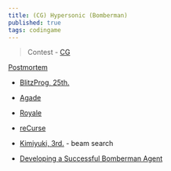 ```yaml
---
title: (CG) Hypersonic (Bomberman)
published: true
tags: codingame
---
```

> Contest - [CG](https://www.codingame.com/multiplayer/bot-programming/hypersonic)

[Postmortem](https://www.codingame.com/blog/breadth-first-depth-algorithms-hypersonic/?utm_source=codingame&utm_medium=details-page&utm_campaign=cg-blog&utm_content=hypersonic)
- [BlitzProg, 25th.](https://forum.codingame.com/t/hypersonic-feedback-strategy/2067/14)
- [Agade](https://forum.codingame.com/t/hypersonic-feedback-strategy/2067/15)
- [Royale](https://forum.codingame.com/t/hypersonic-feedback-strategy/2067/17)
- [reCurse](https://forum.codingame.com/t/hypersonic-feedback-strategy/2067/19)
- [Kimiyuki, 3rd.](https://forum.codingame.com/t/hypersonic-feedback-strategy/2067/27) - beam search

- [Developing a Successful Bomberman Agent](https://arxiv.org/abs/2203.09608)
